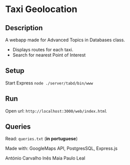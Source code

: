 # Taxi Geolocation

## Description

A webapp made for Advanced Topics in Databases class.
* Displays routes for each taxi.
* Search for nearest Point of Interest




## Setup
Start Express 
`node ./server/tabd/bin/www`

## Run
Open url: `http://localhost:3000/web/index.html`

## Queries

Read: `queries.txt` (**in portuguese**)





Made with: GoogleMaps API, PostgresSQL, Express.js



António Carvalho
Inês Maia
Paulo Leal
